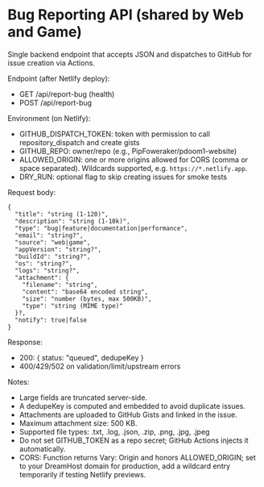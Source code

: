 # Bug Reporting API (shared by Web and Game)

Single backend endpoint that accepts JSON and dispatches to GitHub for issue creation via Actions.

Endpoint (after Netlify deploy):
- GET /api/report-bug (health)
- POST /api/report-bug

Environment (on Netlify):
- GITHUB_DISPATCH_TOKEN: token with permission to call repository_dispatch and create gists
- GITHUB_REPO: owner/repo (e.g., PipFoweraker/pdoom1-website)
- ALLOWED_ORIGIN: one or more origins allowed for CORS (comma or space separated). Wildcards supported, e.g. `https://*.netlify.app`.
- DRY_RUN: optional flag to skip creating issues for smoke tests

Request body:
```
{
  "title": "string (1-120)",
  "description": "string (1-10k)",
  "type": "bug|feature|documentation|performance",
  "email": "string?",
  "source": "web|game",
  "appVersion": "string?",
  "buildId": "string?",
  "os": "string?",
  "logs": "string?",
  "attachment": {
    "filename": "string",
    "content": "base64 encoded string",
    "size": "number (bytes, max 500KB)",
    "type": "string (MIME type)"
  }?,
  "notify": true|false
}
```

Response:
- 200: { status: "queued", dedupeKey }
- 400/429/502 on validation/limit/upstream errors

Notes:
- Large fields are truncated server-side.
- A dedupeKey is computed and embedded to avoid duplicate issues.
- Attachments are uploaded to GitHub Gists and linked in the issue.
- Maximum attachment size: 500 KB.
- Supported file types: .txt, .log, .json, .zip, .png, .jpg, .jpeg
- Do not set GITHUB_TOKEN as a repo secret; GitHub Actions injects it automatically.
 - CORS: Function returns Vary: Origin and honors ALLOWED_ORIGIN; set to your DreamHost domain for production, add a wildcard entry temporarily if testing Netlify previews.
